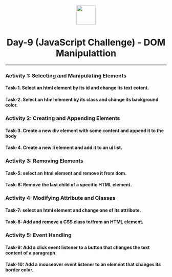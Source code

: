 <div align="center">
  <img height="60" src="https://img.icons8.com/color/344/javascript.png">
  <h1>Day-9 (JavaScript Challenge) - DOM Manipulattion</h1>
</div>

---

### Activity 1: Selecting and Manipulating Elements

#### Task-1. Select an html element by its id and change its text cotent.

#### Task-2. Select an html element by its class and change its background color.


### Activity 2: Creating and Appending Elements

#### Task-3. Create a new div element with some content and append it to the body

#### Task-4. Create a new li element and add it to an ui list.


### Activity 3: Removing Elements

#### Task-5: select an html element and remove it from dom.

#### Task-6: Remove the last child of a specific HTML element.


### Activity 4: Modifying Attribute and Classes

#### Task-7: select an html element and change one of its attribute.

#### Task-8: Add and remove a CSS class to/from an HTML element.

### Activity 5: Event Handling

#### Task-9: Add a click event listener to a button that changes the text content of a paragraph.

#### Task-10: Add a mouseover event listener to an element that changes its border color.